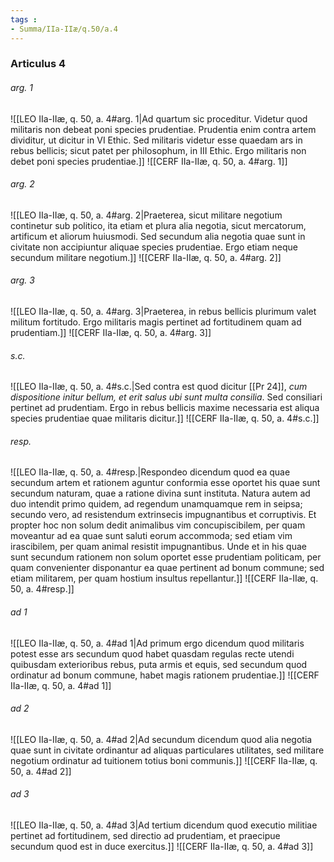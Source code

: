 ```yaml
---
tags : 
- Summa/IIa-IIæ/q.50/a.4
---
```


### Articulus 4

###### arg. 1
![[LEO IIa-IIæ, q. 50, a. 4#arg. 1|Ad quartum sic proceditur. Videtur quod militaris non debeat poni species prudentiae. Prudentia enim contra artem dividitur, ut dicitur in VI Ethic. Sed militaris videtur esse quaedam ars in rebus bellicis; sicut patet per philosophum, in III Ethic. Ergo militaris non debet poni species prudentiae.]]
![[CERF IIa-IIæ, q. 50, a. 4#arg. 1]]

###### arg. 2
![[LEO IIa-IIæ, q. 50, a. 4#arg. 2|Praeterea, sicut militare negotium continetur sub politico, ita etiam et plura alia negotia, sicut mercatorum, artificum et aliorum huiusmodi. Sed secundum alia negotia quae sunt in civitate non accipiuntur aliquae species prudentiae. Ergo etiam neque secundum militare negotium.]]
![[CERF IIa-IIæ, q. 50, a. 4#arg. 2]]

###### arg. 3
![[LEO IIa-IIæ, q. 50, a. 4#arg. 3|Praeterea, in rebus bellicis plurimum valet militum fortitudo. Ergo militaris magis pertinet ad fortitudinem quam ad prudentiam.]]
![[CERF IIa-IIæ, q. 50, a. 4#arg. 3]]

###### s.c.
![[LEO IIa-IIæ, q. 50, a. 4#s.c.|Sed contra est quod dicitur [[Pr 24]], *cum dispositione initur bellum, et erit salus ubi sunt multa consilia*. Sed consiliari pertinet ad prudentiam. Ergo in rebus bellicis maxime necessaria est aliqua species prudentiae quae militaris dicitur.]]
![[CERF IIa-IIæ, q. 50, a. 4#s.c.]]

###### resp.
![[LEO IIa-IIæ, q. 50, a. 4#resp.|Respondeo dicendum quod ea quae secundum artem et rationem aguntur conformia esse oportet his quae sunt secundum naturam, quae a ratione divina sunt instituta. Natura autem ad duo intendit primo quidem, ad regendum unamquamque rem in seipsa; secundo vero, ad resistendum extrinsecis impugnantibus et corruptivis. Et propter hoc non solum dedit animalibus vim concupiscibilem, per quam moveantur ad ea quae sunt saluti eorum accommoda; sed etiam vim irascibilem, per quam animal resistit impugnantibus. Unde et in his quae sunt secundum rationem non solum oportet esse prudentiam politicam, per quam convenienter disponantur ea quae pertinent ad bonum commune; sed etiam militarem, per quam hostium insultus repellantur.]]
![[CERF IIa-IIæ, q. 50, a. 4#resp.]]

###### ad 1
![[LEO IIa-IIæ, q. 50, a. 4#ad 1|Ad primum ergo dicendum quod militaris potest esse ars secundum quod habet quasdam regulas recte utendi quibusdam exterioribus rebus, puta armis et equis, sed secundum quod ordinatur ad bonum commune, habet magis rationem prudentiae.]]
![[CERF IIa-IIæ, q. 50, a. 4#ad 1]]

###### ad 2
![[LEO IIa-IIæ, q. 50, a. 4#ad 2|Ad secundum dicendum quod alia negotia quae sunt in civitate ordinantur ad aliquas particulares utilitates, sed militare negotium ordinatur ad tuitionem totius boni communis.]]
![[CERF IIa-IIæ, q. 50, a. 4#ad 2]]

###### ad 3
![[LEO IIa-IIæ, q. 50, a. 4#ad 3|Ad tertium dicendum quod executio militiae pertinet ad fortitudinem, sed directio ad prudentiam, et praecipue secundum quod est in duce exercitus.]]
![[CERF IIa-IIæ, q. 50, a. 4#ad 3]]

